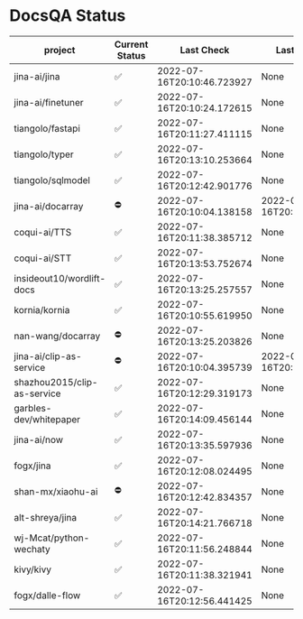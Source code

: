 # DocsQA Status

|          project          |Current Status|        Last Check        |      Last Downtime       |
|---------------------------|--------------|--------------------------|--------------------------|
|jina-ai/jina               |✅            |2022-07-16T20:10:46.723927|None                      |
|jina-ai/finetuner          |✅            |2022-07-16T20:10:24.172615|None                      |
|tiangolo/fastapi           |✅            |2022-07-16T20:11:27.411115|None                      |
|tiangolo/typer             |✅            |2022-07-16T20:13:10.253664|None                      |
|tiangolo/sqlmodel          |✅            |2022-07-16T20:12:42.901776|None                      |
|jina-ai/docarray           |⛔️           |2022-07-16T20:10:04.138158|2022-07-16T20:10:04.138145|
|coqui-ai/TTS               |✅            |2022-07-16T20:11:38.385712|None                      |
|coqui-ai/STT               |✅            |2022-07-16T20:13:53.752674|None                      |
|insideout10/wordlift-docs  |✅            |2022-07-16T20:13:25.257557|None                      |
|kornia/kornia              |✅            |2022-07-16T20:10:55.619950|None                      |
|nan-wang/docarray          |⛔️           |2022-07-16T20:13:25.203826|None                      |
|jina-ai/clip-as-service    |⛔️           |2022-07-16T20:10:04.395739|2022-07-16T20:10:04.395726|
|shazhou2015/clip-as-service|✅            |2022-07-16T20:12:29.319173|None                      |
|garbles-dev/whitepaper     |✅            |2022-07-16T20:14:09.456144|None                      |
|jina-ai/now                |✅            |2022-07-16T20:13:35.597936|None                      |
|fogx/jina                  |✅            |2022-07-16T20:12:08.024495|None                      |
|shan-mx/xiaohu-ai          |⛔️           |2022-07-16T20:12:42.834357|None                      |
|alt-shreya/jina            |✅            |2022-07-16T20:14:21.766718|None                      |
|wj-Mcat/python-wechaty     |✅            |2022-07-16T20:11:56.248844|None                      |
|kivy/kivy                  |✅            |2022-07-16T20:11:38.321941|None                      |
|fogx/dalle-flow            |✅            |2022-07-16T20:12:56.441425|None                      |
